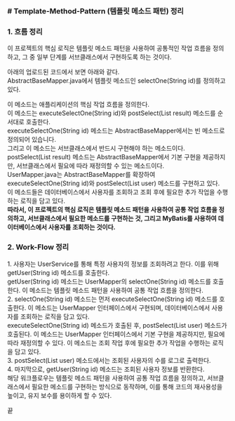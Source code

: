 ### **\# Template-Method-Pattern (템플릿 메소드 패턴) 정리**

### **1\. 흐름 정리**

이 프로젝트의 핵심 로직은 템플릿 메소드 패턴을 사용하여 공통적인 작업 흐름을 정의하고, 그 중 일부 단계를 서브클래스에서 구현하도록 하는 것이다.

아래의 업로드된 코드에서 보면 아래와 같다.  
AbstractBaseMapper.java에서 템플릿 메소드인 selectOne(String id)를 정의하고 있다.

이 메소드는 애플리케이션의 핵심 작업 흐름을 정의한다.  
이 메소드는 executeSelectOne(String id)와 postSelect(List<T> result) 메소드를 순서대로 호출한다.  
executeSelectOne(String id) 메소드는 AbstractBaseMapper에서는 빈 메소드로 정의되어 있습니다.  
그리고 이 메소드는 서브클래스에서 반드시 구현해야 하는 메소드이다.  
postSelect(List<T> result) 메소드는 AbstractBaseMapper에서 기본 구현을 제공하지만, 서브클래스에서 필요에 따라 재정의할 수 있는 메소드이다.  
UserMapper.java는 AbstractBaseMapper를 확장하여 executeSelectOne(String id)와 postSelect(List<User> user) 메소드를 구현하고 있다.  
이 메소드들은 데이터베이스에서 사용자를 조회하고 조회 후에 필요한 추가 작업을 수행하는 로직을 담고 있다.  
**따라서, 이 프로젝트의 핵심 로직은 템플릿 메소드 패턴을 사용하여 공통 작업 흐름을 정의하고, 서브클래스에서 필요한 메소드를 구현하는 것, 그리고 MyBatis를 사용하여 데이터베이스에서 사용자를 조회하는 것이다.**

### **2\. Work-Flow 정리**

1\. 사용자는 UserService를 통해 특정 사용자의 정보를 조회하려고 한다. 이를 위해 getUser(String id) 메소드를 호출한다.  
getUser(String id) 메소드는 UserMapper의 selectOne(String id) 메소드를 호출한다. 이 메소드는 템플릿 메소드 패턴을 사용하여 공통 작업 흐름을 정의한다.  
2\. selectOne(String id) 메소드는 먼저 executeSelectOne(String id) 메소드를 호출한다. 이 메소드는 UserMapper 인터페이스에서 구현되며, 데이터베이스에서 사용자를 조회하는 로직을 담고 있다.  
executeSelectOne(String id) 메소드가 호출된 후, postSelect(List<User> user) 메소드가 호출된다. 이 메소드는 UserMapper 인터페이스에서 기본 구현을 제공하지만, 필요에 따라 재정의할 수 있다. 이 메소드는 조회 작업 후에 필요한 추가 작업을 수행하는 로직을 담고 있다.  
3\. postSelect(List<User> user) 메소드에서는 조회된 사용자의 수를 로그로 출력한다.  
4\. 마지막으로, getUser(String id) 메소드는 조회된 사용자 정보를 반환한다.  
해당 워크플로우는 템플릿 메소드 패턴을 사용하여 공통 작업 흐름을 정의하고, 서브클래스에서 필요한 메소드를 구현하는 방식으로 동작하며, 이를 통해 코드의 재사용성을 높이고, 유지 보수를 용이하게 할 수 있다.

끝
